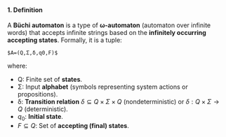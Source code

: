 
#### **1. Definition**
A **Büchi automaton** is a type of **ω-automaton** (automaton over infinite words) that accepts infinite strings based on the **infinitely occurring accepting states**. Formally, it is a tuple:
	
	$A=(Q,Σ,δ,q0,F)$
	
where:
- Q: Finite set of **states**.
- Σ: Input **alphabet** (symbols representing system actions or propositions).
- δ: **Transition relation** $δ⊆Q×Σ×Q$ (nondeterministic) or $δ:Q×Σ→Q$ (deterministic).
- $q_0$​: **Initial state**.
- $F⊆Q$: Set of **accepting (final) states**.

